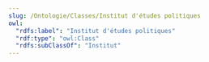 ```yaml
---
slug: /Ontologie/Classes/Institut d'études politiques
owl:
  "rdfs:label": "Institut d'études politiques"
  "rdf:type": "owl:Class"
  "rdfs:subClassOf": "Institut"
---
```


<OntologyTable frontMatter={frontMatter}/>
